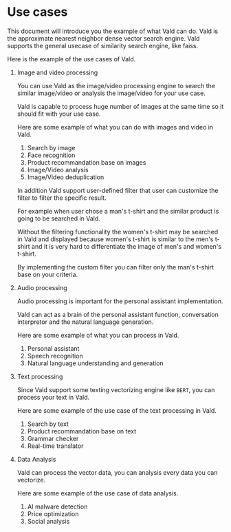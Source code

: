 # Use cases

This document will introduce you the example of what Vald can do.
Vald is the approximate nearest neighbor dense vector search engine. Vald supports the general usecase of similarity search engine, like faiss.

Here is the example of the use cases of Vald.

1. Image and video processing

    You can use Vald as the image/video processing engine to search the similar image/video or analysis the image/video for your use case.

    Vald is capable to process huge number of images at the same time so it should fit with your use case.

    Here are some example of what you can do with images and video in Vald.

    1. Search by image
    1. Face recognition
    1. Product recommandation base on images
    1. Image/Video analysis
    1. Image/Video deduplication

    In addition Vald support user-defined filter that user can customize the filter to filter the specific result.

    For example when user chose a man's t-shirt and the similar product is going to be searched in Vald.

    Without the filtering functionality the women's t-shirt may be searched in Vald and displayed because women's t-shirt is similar to the men's t-shirt and it is very hard to differentiate the image of men's and women's t-shirt.

    By implementing the custom filter you can filter only the man's t-shirt base on your criteria.

1. Audio processing

    Audio processing is important for the personal assistant implementation.

    Vald can act as a brain of the personal assistant function, conversation interpretor and the natural language generation.

    Here are some example of what you can process in Vald.

    1. Personal assistant
    1. Speech recognition
    1. Natural language understanding and generation

1. Text processing

    Since Vald support some texting vectorizing engine like `BERT`, you can process your text in Vald.

    Here are some example of the use case of the text processing in Vald.

    1. Search by text
    1. Product recommandation base on text
    1. Grammar checker
    1. Real-time translator

1. Data Analysis

    Vald can process the vector data, you can analysis every data you can vectorize.

    Here are some example of the use case of data analysis.

    1. AI malware detection
    1. Price optimization
    1. Social analysis


